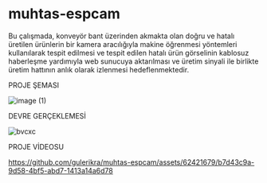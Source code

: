 # muhtas-espcam

Bu çalışmada, konveyör bant üzerinden akmakta olan doğru ve hatalı üretilen ürünlerin bir kamera aracılığıyla makine öğrenmesi yöntemleri kullanılarak tespit edilmesi ve tespit edilen hatalı ürün görselinin kablosuz haberleşme yardımıyla web sunucuya aktarılması ve üretim sinyali ile birlikte üretim hattının anlık olarak izlenmesi hedeflenmektedir. 

PROJE ŞEMASI

![image (1)](https://github.com/gulerikra/muhtas-espcam/assets/62421679/04332e87-99f4-4960-bead-6d68c51bdf0b)

DEVRE GERÇEKLEMESİ

![bvcxc](https://github.com/gulerikra/muhtas-espcam/assets/62421679/960dff00-b88b-452a-8b21-0c11266a6a01)


PROJE VİDEOSU

https://github.com/gulerikra/muhtas-espcam/assets/62421679/b7d43c9a-9d58-4bf5-abd7-1413a14a6d78

